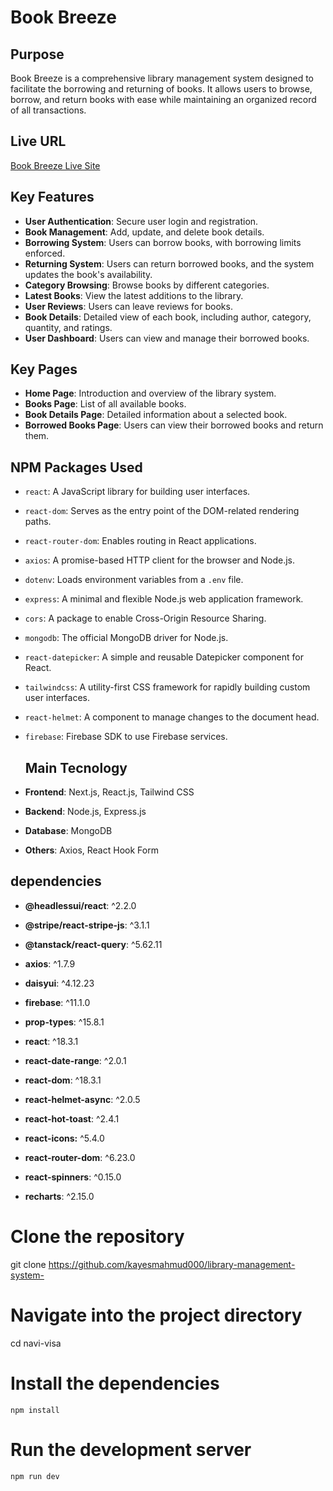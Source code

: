 # Book Breeze

## Purpose

Book Breeze is a comprehensive library management system designed to facilitate the borrowing and returning of books. It allows users to browse, borrow, and return books with ease while maintaining an organized record of all transactions.

## Live URL

[Book Breeze Live Site](https://book-breeze-bee17.web.app)

## Key Features

- **User Authentication**: Secure user login and registration.
- **Book Management**: Add, update, and delete book details.
- **Borrowing System**: Users can borrow books, with borrowing limits enforced.
- **Returning System**: Users can return borrowed books, and the system updates the book's availability.
- **Category Browsing**: Browse books by different categories.
- **Latest Books**: View the latest additions to the library.
- **User Reviews**: Users can leave reviews for books.
- **Book Details**: Detailed view of each book, including author, category, quantity, and ratings.
- **User Dashboard**: Users can view and manage their borrowed books.

## Key Pages

- **Home Page**: Introduction and overview of the library system.
- **Books Page**: List of all available books.
- **Book Details Page**: Detailed information about a selected book.
- **Borrowed Books Page**: Users can view their borrowed books and return them.

## NPM Packages Used

- `react`: A JavaScript library for building user interfaces.
- `react-dom`: Serves as the entry point of the DOM-related rendering paths.
- `react-router-dom`: Enables routing in React applications.
- `axios`: A promise-based HTTP client for the browser and Node.js.
- `dotenv`: Loads environment variables from a `.env` file.
- `express`: A minimal and flexible Node.js web application framework.
- `cors`: A package to enable Cross-Origin Resource Sharing.
- `mongodb`: The official MongoDB driver for Node.js.
- `react-datepicker`: A simple and reusable Datepicker component for React.
- `tailwindcss`: A utility-first CSS framework for rapidly building custom user interfaces.
- `react-helmet`: A component to manage changes to the document head.
- `firebase`: Firebase SDK to use Firebase services.

  ## Main Tecnology
- **Frontend**: Next.js, React.js, Tailwind CSS

- **Backend**: Node.js, Express.js

- **Database**: MongoDB

- **Others**: Axios, React Hook Form



## dependencies

- **@headlessui/react**: ^2.2.0

- **@stripe/react-stripe-js**: ^3.1.1

- **@tanstack/react-query**: ^5.62.11

- **axios**: ^1.7.9

- **daisyui**: ^4.12.23

- **firebase**: ^11.1.0

- **prop-types**: ^15.8.1

- **react**: ^18.3.1

- **react-date-range**: ^2.0.1

- **react-dom**: ^18.3.1

- **react-helmet-async**: ^2.0.5

- **react-hot-toast**: ^2.4.1

- **react-icons:** ^5.4.0

- **react-router-dom**: ^6.23.0

- **react-spinners**: ^0.15.0

- **recharts**: ^2.15.0
  
# Clone the repository
git clone https://github.com/kayesmahmud000/library-management-system-

# Navigate into the project directory
cd navi-visa

# Install the dependencies
`npm install`

# Run the development server
`npm run dev`

